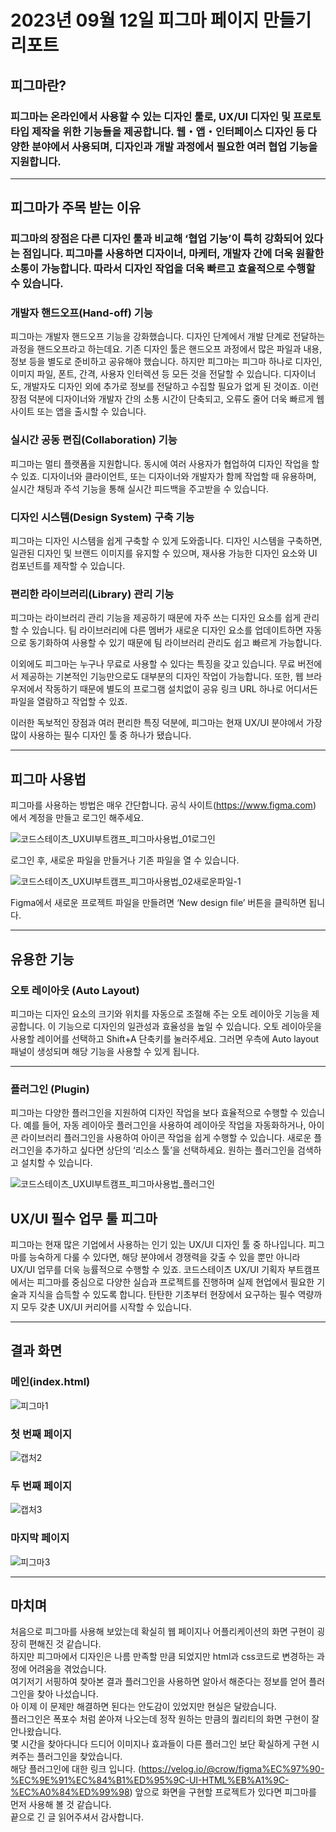 # 2023년 09월 12일 피그마 페이지 만들기 리포트
## 피그마란?
### 피그마는 온라인에서 사용할 수 있는 디자인 툴로, UX/UI 디자인 및 프로토타입 제작을 위한 기능들을 제공합니다. 웹・앱・인터페이스 디자인 등 다양한 분야에서 사용되며, 디자인과 개발 과정에서 필요한 여러 협업 기능을 지원합니다.

<hr/>
   
## 피그마가 주목 받는 이유
### 피그마의 장점은 다른 디자인 툴과 비교해 ‘협업 기능’이 특히 강화되어 있다는 점입니다. 피그마를 사용하면 디자이너, 마케터, 개발자 간에 더욱 원활한 소통이 가능합니다. 따라서 디자인 작업을 더욱 빠르고 효율적으로 수행할 수 있습니다.
   
### 개발자 핸드오프(Hand-off) 기능
피그마는 개발자 핸드오프 기능을 강화했습니다. 디자인 단계에서 개발 단계로 전달하는 과정을 핸드오프라고 하는데요. 기존 디자인 툴은 핸드오프 과정에서 많은 파일과 내용, 정보 등을 별도로 준비하고 공유해야 했습니다.
하지만 피그마는 피그마 하나로 디자인, 이미지 파일, 폰트, 간격, 사용자 인터렉션 등 모든 것을 전달할 수 있습니다. 디자이너도, 개발자도 디자인 외에 추가로 정보를 전달하고 수집할 필요가 없게 된 것이죠. 이런 장점 덕분에 디자이너와 개발자 간의 소통 시간이 단축되고, 오류도 줄어 더욱 빠르게 웹사이트 또는 앱을 출시할 수 있습니다.
   
### 실시간 공동 편집(Collaboration) 기능
피그마는 멀티 플랫폼을 지원합니다. 동시에 여러 사용자가 협업하여 디자인 작업을 할 수 있죠. 디자이너와 클라이언트, 또는 디자이너와 개발자가 함께 작업할 때 유용하며, 실시간 채팅과 주석 기능을 통해 실시간 피드백을 주고받을 수 있습니다.
   
### 디자인 시스템(Design System) 구축 기능
피그마는 디자인 시스템을 쉽게 구축할 수 있게 도와줍니다. 디자인 시스템을 구축하면, 일관된 디자인 및 브랜드 이미지를 유지할 수 있으며, 재사용 가능한 디자인 요소와 UI 컴포넌트를 제작할 수 있습니다.
   
### 편리한 라이브러리(Library) 관리 기능
피그마는 라이브러리 관리 기능을 제공하기 때문에 자주 쓰는 디자인 요소를 쉽게 관리할 수 있습니다. 팀 라이브러리에 다른 멤버가 새로운 디자인 요소를 업데이트하면 자동으로 동기화하여 사용할 수 있기 때문에 팀 라이브러리 관리도 쉽고 빠르게 가능합니다.
   
이외에도 피그마는 누구나 무료로 사용할 수 있다는 특징을 갖고 있습니다. 무료 버전에서 제공하는 기본적인 기능만으로도 대부분의 디자인 작업이 가능합니다. 또한, 웹 브라우저에서 작동하기 때문에 별도의 프로그램 설치없이 공유 링크 URL 하나로 어디서든 파일을 열람하고 작업할 수 있죠.
   
이러한 독보적인 장점과 여러 편리한 특징 덕분에, 피그마는 현재 UX/UI 분야에서 가장 많이 사용하는 필수 디자인 툴 중 하나가 됐습니다.
   
<hr/>

   
## 피그마 사용법
피그마를 사용하는 방법은 매우 간단합니다. 공식 사이트(https://www.figma.com) 에서 계정을 만들고 로그인 해주세요.
   
![코드스테이츠_UXUI부트캠프_피그마사용법_01로그인](https://github.com/rhkdtjq0915/cordova/assets/80075223/1ec59bde-ca17-4a6f-9285-9f67070f2625)
   
로그인 후, 새로운 파일을 만들거나 기존 파일을 열 수 있습니다.
   
![코드스테이츠_UXUI부트캠프_피그마사용법_02새로운파일-1](https://github.com/rhkdtjq0915/cordova/assets/80075223/47da7938-1baf-4e5f-a9b5-ed675ec22da0)

Figma에서 새로운 프로젝트 파일을 만들려면 ‘New design file’ 버튼을 클릭하면 됩니다.

<hr/>

## 유용한 기능
### 오토 레이아웃 (Auto Layout)
피그마는 디자인 요소의 크기와 위치를 자동으로 조절해 주는 오토 레이아웃 기능을 제공합니다. 이 기능으로 디자인의 일관성과 효율성을 높일 수 있습니다.
오토 레이아웃을 사용할 레이어를 선택하고 Shift+A 단축키를 눌러주세요. 그러면 우측에 Auto layout 패널이 생성되며 해당 기능을 사용할 수 있게 됩니다.

<hr/>

### 플러그인 (Plugin)
피그마는 다양한 플러그인을 지원하여 디자인 작업을 보다 효율적으로 수행할 수 있습니다. 예를 들어, 자동 레이아웃 플러그인을 사용하여 레이아웃 작업을 자동화하거나, 아이콘 라이브러리 플러그인을 사용하여 아이콘 작업을 쉽게 수행할 수 있습니다.
새로운 플러그인을 추가하고 싶다면 상단의 ‘리소스 툴’을 선택하세요. 원하는 플러그인을 검색하고 설치할 수 있습니다.
   
![코드스테이츠_UXUI부트캠프_피그마사용법_플러그인](https://github.com/rhkdtjq0915/cordova/assets/80075223/b812d1ce-a34b-49c2-b377-3e33092e9348)

## UX/UI 필수 업무 툴 피그마
피그마는 현재 많은 기업에서 사용하는 인기 있는 UX/UI 디자인 툴 중 하나입니다. 피그마를 능숙하게 다룰 수 있다면, 해당 분야에서 경쟁력을 갖출 수 있을 뿐만 아니라 UX/UI 업무를 더욱 능률적으로 수행할 수 있죠.
코드스테이츠 UX/UI 기획자 부트캠프에서는 피그마를 중심으로 다양한 실습과 프로젝트를 진행하며 실제 현업에서 필요한 기술과 지식을 습득할 수 있도록 합니다.
탄탄한 기초부터 현장에서 요구하는 필수 역량까지 모두 갖춘 UX/UI 커리어를 시작할 수 있습니다.

<hr/>

## 결과 화면
### 메인(index.html)
   
![피그마1](https://github.com/rhkdtjq0915/cordova/assets/80075223/366ddc92-69e6-46ea-b02a-4c73bd8346f1)

### 첫 번째 페이지
   
![캡처2](https://github.com/rhkdtjq0915/cordova/assets/80075223/e6559b3f-3842-40a3-8211-7f81f080c851)

### 두 번째 페이지
   
![캡처3](https://github.com/rhkdtjq0915/cordova/assets/80075223/102595ee-2183-431c-bd9f-4d25e82ac943)

### 마지막 페이지
   
![피그마3](https://github.com/rhkdtjq0915/cordova/assets/80075223/681a29eb-4104-4949-8572-67c71718c0b3)
   
<hr/>

## 마치며
처음으로 피그마를 사용해 보았는데 확실히 웹 페이지나 어플리케이션의 화면 구현이 굉장히 편해진 것 같습니다.   
하지만 피그마에서 디자인은 나름 만족할 만큼 되었지만 html과 css코드로 변경하는 과정에 어려움을 겪었습니다.   
여기저기 서핑하여 찾아본 결과 플러그인을 사용하면 알아서 해준다는 정보를 얻어 플러그인을 찾아 나섰습니다.   
아 이제 이 문제만 해결하면 된다는 안도감이 있었지만 현실은 달랐습니다.   
플러그인은 폭포수 처럼 쏟아져 나오는데 정작 원하는 만큼의 퀄리티의 화면 구현이 잘 안나왔습니다.   
몇 시간을 찾아다니다 드디어 이미지나 효과들이 다른 플러그인 보단 확실하게 구현 시켜주는 플러그인을 찾았습니다.   
해당 플러그인에 대한 링크 입니다. (https://velog.io/@crow/figma%EC%97%90-%EC%9E%91%EC%84%B1%ED%95%9C-UI-HTML%EB%A1%9C-%EC%A0%84%ED%99%98)
앞으로 화면을 구현할 프로젝트가 있다면 피그마를 먼저 사용해 볼 것 같습니다.   
끝으로 긴 글 읽어주셔서 감사합니다.

   




